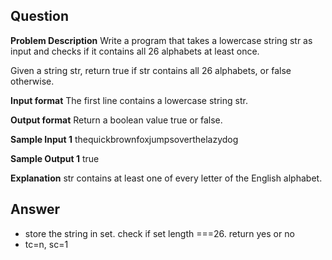 ## Question

**Problem Description**
Write a program that takes a lowercase string str as input and checks if it contains all 26 alphabets at least once.

Given a string str, return true if str contains all 26 alphabets, or false otherwise.

**Input format**
The first line contains a lowercase string str.

**Output format**
Return a boolean value true or false.

**Sample Input 1**
thequickbrownfoxjumpsoverthelazydog

**Sample Output 1**
true

**Explanation**
str contains at least one of every letter of the English alphabet.

## Answer

- store the string in set. check if set length ===26. return yes or no
- tc=n, sc=1

